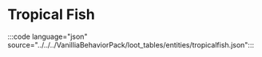 # Tropical Fish

:::code language="json" source="../../../VanilliaBehaviorPack/loot_tables/entities/tropicalfish.json":::